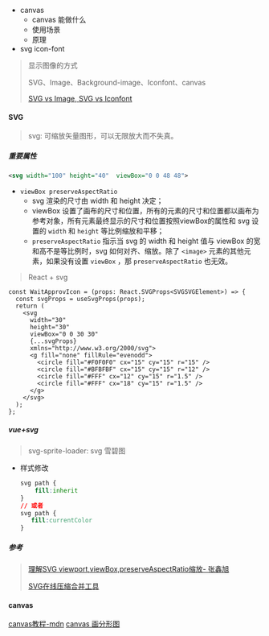 - canvas
  - canvas 能做什么
  - 使用场景
  - 原理
- svg  icon-font

> 显示图像的方式
>
> SVG、Image、Background-image、Iconfont、canvas
>
> [SVG vs Image, SVG vs Iconfont](https://jelly.jd.com/article/5c510ef9c6dc110059dafba6)  



#### SVG

> svg: 可缩放矢量图形，可以无限放大而不失真。

##### 重要属性

```xml
<svg width="100" height="40"  viewBox="0 0 48 48">
```

- `viewBox preserveAspectRatio`
  - svg 渲染的尺寸由 width 和 height 决定；
  - viewBox 设置了画布的尺寸和位置，所有的元素的尺寸和位置都以画布为参考对象，所有元素最终显示的尺寸和位置按照viewBox的属性和 svg 设置的 `width` 和  `height` 等比例缩放和平移；
  - `preserveAspectRatio` 指示当 svg 的 width 和 height 值与 viewBox 的宽和高不是等比例时，svg 如何对齐、缩放。除了 `<image>` 元素的其他元素，如果没有设置 `viewBox` ，那 `preserveAspectRatio` 也无效。


> React + svg

  ```react
  const WaitApprovIcon = (props: React.SVGProps<SVGSVGElement>) => {
    const svgProps = useSvgProps(props);
    return (
      <svg
        width="30"
        height="30"
        viewBox="0 0 30 30"
        {...svgProps}
        xmlns="http://www.w3.org/2000/svg">
        <g fill="none" fillRule="evenodd">
          <circle fill="#F0F0F0" cx="15" cy="15" r="15" />
          <circle fill="#BFBFBF" cx="15" cy="15" r="12" />
          <circle fill="#FFF" cx="12" cy="15" r="1.5" />
          <circle fill="#FFF" cx="18" cy="15" r="1.5" />
        </g>
      </svg>
    );
  };
  ```

##### vue+svg

> svg-sprite-loader: svg 雪碧图

- 样式修改

  ```css
  svg path {
      fill:inherit
  }
  // 或者
  svg path {
     fill:currentColor
  }
  ```

  

##### 参考

> [理解SVG viewport,viewBox,preserveAspectRatio缩放- 张鑫旭](https://www.zhangxinxu.com/wordpress/2014/08/svg-viewport-viewbox-preserveaspectratio/) 
>
> [SVG在线压缩合并工具](https://www.zhangxinxu.com/sp/svgo/) 

#### canvas

[canvas教程-mdn](https://developer.mozilla.org/zh-CN/docs/Web/API/Canvas_API) 
[canvas 画分形图](https://mp.weixin.qq.com/s/T8Bd3hOXbAnxS5Te9l1V8w) 